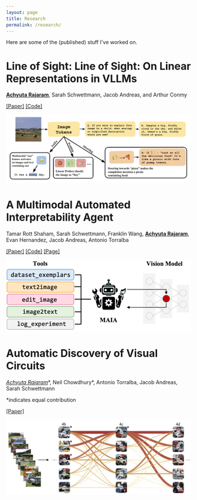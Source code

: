 ```yaml
---
layout: page
title: Research
permalink: /research/
---
```


Here are some of the (published) stuff I've worked on.

# **Line of Sight: Line of Sight: On Linear Representations in VLLMs** 

**<u>Achyuta Rajaram</u>**, Sarah Schwettmann, Jacob Andreas, and Arthur Conmy

[[Paper]](https://www.arxiv.org/abs/2506.04706) [[Code]](https://github.com/multimodal-interpretability/multimodal-saes) 

![los_teaser](/images/research/los_teaser.png)

# **A Multimodal Automated Interpretability Agent**
Tamar Rott Shaham, Sarah Schwettmann, Franklin Wang, **<u>Achyuta Rajaram</u>**, Evan Hernandez, Jacob Andreas, Antonio Torralba

[[Paper]](https://arxiv.org/abs/2404.14394) [[Code]](https://github.com/multimodal-interpretability/maia) [[Page]](https://multimodal-interpretability.csail.mit.edu/maia/)

![maia_teaser](/images/research/maia_teaser.png)

# **Automatic Discovery of Visual Circuits**

**<u>Achyuta Rajaram*</u>**, Neil Chowdhury*, Antonio Torralba, Jacob Andreas, Sarah Schwettmann

*indicates equal contribution

[[Paper]](https://arxiv.org/abs/2404.14349) 

![acdc_teaser](/images/research/acdc_teaser.png)